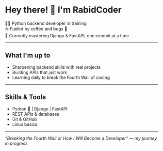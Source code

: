 # Hey there! 👋 I'm RabidCoder

👨‍💻 Python backend developer in training  
☕ Fueled by coffee and bugs 🐞  
🚀 Currently mastering Django & FastAPI, one commit at a time

---

## What I'm up to

- Sharpening backend skills with real projects  
- Building APIs that just work  
- Learning daily to break the Fourth Wall of coding

---

## Skills & Tools

- Python 🐍 | Django | FastAPI  
- REST APIs & databases  
- Git & GitHub  
- Linux basics  

---

*“Breaking the Fourth Wall or How I Will Become a Developer” — my journey in progress*
